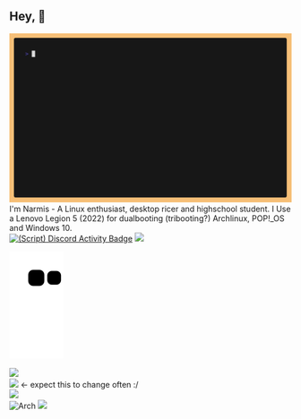 ## Hey, 👋
![](img/demo.gif)
I'm Narmis - A Linux enthusiast, desktop ricer and highschool student. I Use a Lenovo Legion 5 (2022) for dualbooting (tribooting?) Archlinux, POP!_OS and Windows 10.\
[![(Script) Discord Activity Badge](https://badgen.net/badge/Discord%20User/Idle?color=edca00&labelColor=434343&icon=discord)](https://github.com/Narmis-E/narmis-e)
![](https://komarev.com/ghpvc/?username=Narmis-E)

![](https://github.com/Narmis-E/narmis-e/blob/output/github-contribution-grid-snake-dark.svg)

[![](https://skillicons.dev/icons?i=python,cpp,bash,html,css,linux,neovim)](https://skillicons.dev)\
![](https://img.shields.io/date/1693732420.svg?label=Time%20since%20last%20distrohop:&colorB=red) <- expect this to change often :/\
![](https://custom-icon-badges.demolab.com/badge/Pop!__OS--00D9D6.svg?logo=pop_os)\
![Arch](https://img.shields.io/badge/Arch%20Linux-1BADF6?logo=arch-linux&logoColor=fff&style=flat)
![](https://custom-icon-badges.demolab.com/badge/Sway-wm-FE403F.svg?logo=sway)
